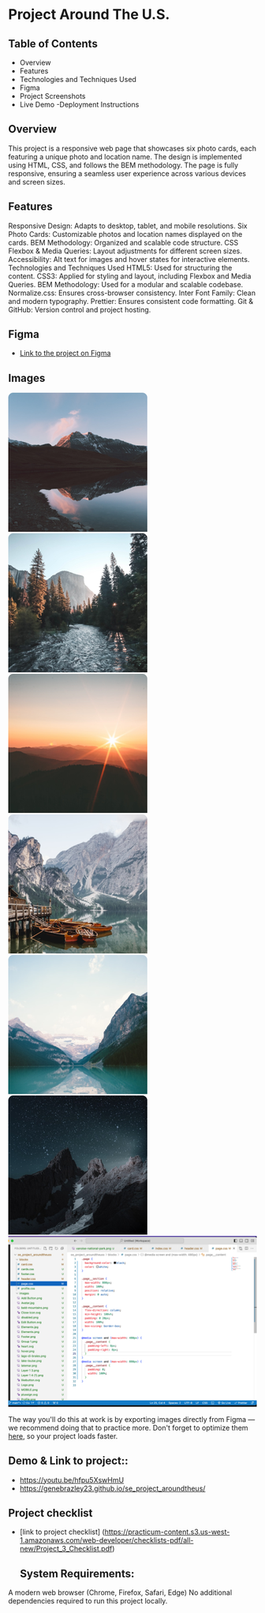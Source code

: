 # Project Around The U.S.

## Table of Contents
- Overview
- Features
- Technologies and Techniques Used
- Figma
- Project Screenshots
- Live Demo
-Deployment Instructions

## Overview
This project is a responsive web page that showcases six photo cards, each featuring a unique photo and location name. The design is implemented using HTML, CSS, and follows the BEM methodology. The page is fully responsive, ensuring a seamless user experience across various devices and screen sizes.

## Features
Responsive Design: Adapts to desktop, tablet, and mobile resolutions.
Six Photo Cards: Customizable photos and location names displayed on the cards.
BEM Methodology: Organized and scalable code structure.
CSS Flexbox & Media Queries: Layout adjustments for different screen sizes.
Accessibility: Alt text for images and hover states for interactive elements.
Technologies and Techniques Used
HTML5: Used for structuring the content.
CSS3: Applied for styling and layout, including Flexbox and Media Queries.
BEM Methodology: Used for a modular and scalable codebase.
Normalize.css: Ensures cross-browser consistency.
Inter Font Family: Clean and modern typography.
Prettier: Ensures consistent code formatting.
Git & GitHub: Version control and project hosting.


## Figma

- [Link to the project on Figma](https://www.figma.com/file/ii4xxsJ0ghevUOcssTlHZv/Sprint-3%3A-Around-the-US?node-id=0%3A1)

## Images

![Alt text](images/vanoise-national-park.png)
![Alt text](<images/yosemite-valley(1).jpg>)
![Alt text](images/bald-mountains.png)
![Alt text](images/lago-di-braies.png)
![Alt text](images/lake-louise.png)
![Alt text](images/latemar.png)
![project sreenshot](images/Screen%20Shot%202024-06-13%20at%207.09.09%20PM.png)

The way you'll do this at work is by exporting images directly from Figma — we recommend doing that to practice more. Don't forget to optimize them [here](https://tinypng.com/), so your project loads faster.



## Demo & Link to project::
- https://youtu.be/hfpu5XswHmU
-  https://genebrazley23.github.io/se_project_aroundtheus/

## Project checklist

- [link to project checklist] (https://practicum-content.s3.us-west-1.amazonaws.com/web-developer/checklists-pdf/all-new/Project_3_Checklist.pdf)

  ## System Requirements:

A modern web browser (Chrome, Firefox, Safari, Edge)
No additional dependencies required to run this project locally.

